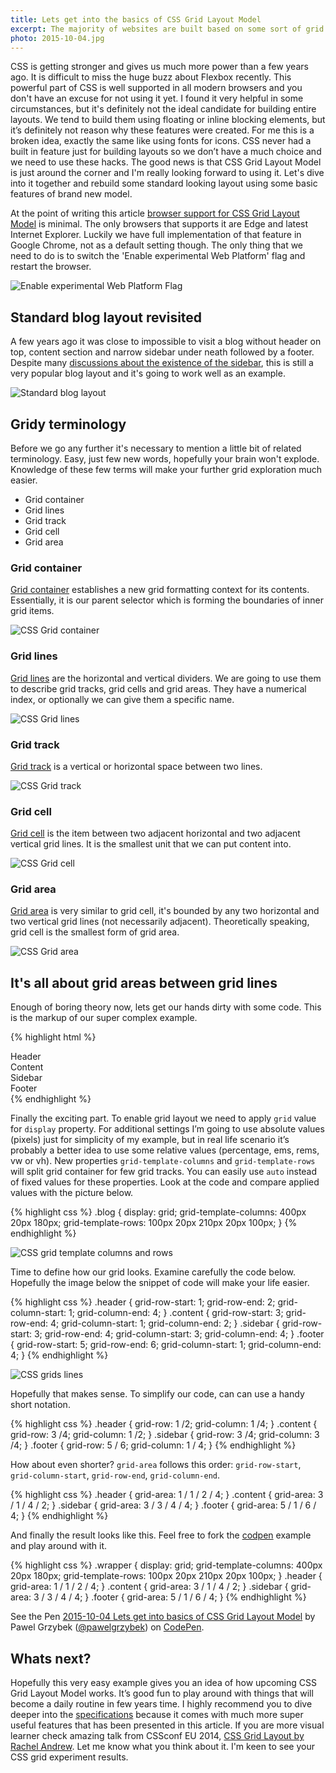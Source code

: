 ```yaml
---
title: Lets get into the basics of CSS Grid Layout Model
excerpt: The majority of websites are built based on some sort of grid and we use many techniques to achieve that. CSS Grid Layout Model is just around the corner!
photo: 2015-10-04.jpg
---
```


CSS is getting stronger and gives us much more power than a few years ago. It is difficult to miss the huge buzz about Flexbox recently. This powerful part of CSS is well supported in all modern browsers and you don't have an excuse for not using it yet. I found it very helpful in some circumstances, but it's definitely not the ideal candidate for building entire layouts. We tend to build them using floating or inline blocking elements, but it’s definitely not reason why these features were created. For me this is a broken idea, exactly the same like using fonts for icons. CSS never had a built in feature just for building layouts so we don’t have a much choice and we need to use these hacks. The good news is that CSS Grid Layout Model is just around the corner and I'm really looking forward to using it. Let's dive into it together and rebuild some standard looking layout using some basic features of brand new model.

At the point of writing this article [browser support for CSS Grid Layout Model](http://caniuse.com/#feat=css-grid) is minimal. The only browsers that supports it are Edge and latest Internet Explorer. Luckily we have full implementation of that feature in Google Chrome, not as a default setting though. The only thing that we need to do is to switch the 'Enable experimental Web Platform' flag and restart the browser.

![Enable experimental Web Platform Flag](/photos/2015-10-04-1.gif)

## Standard blog layout revisited

A few years ago it was close to impossible to visit a blog without header on top, content section and narrow sidebar under neath followed by a footer. Despite many [discussions about the existence of the sidebar](http://shoptalkshow.com/episodes/185-this-idea-must-die/), this is still a very popular blog layout and it's going to work well as an example.

![Standard blog layout](/photos/2015-10-04-2.jpg)

## Gridy terminology

Before we go any further it's necessary to mention a little bit of related terminology. Easy, just few new words, hopefully your brain won't explode. Knowledge of these few terms will make your further grid exploration much easier.

- Grid container
- Grid lines
- Grid track
- Grid cell
- Grid area

### Grid container

[Grid container](http://www.w3.org/TR/2015/WD-css-grid-1-20150917/#grid-model) establishes a new grid formatting context for its contents. Essentially, it is our parent selector which is forming the boundaries of inner grid items.

![CSS Grid container](/photos/2015-10-04-3.jpg)

### Grid lines

[Grid lines](http://www.w3.org/TR/2015/WD-css-grid-1-20150917/#grid-line-concept) are the horizontal and vertical dividers. We are going to use them to describe grid tracks, grid cells and grid areas. They have a numerical index, or optionally we can give them a specific name.

![CSS Grid lines](/photos/2015-10-04-4.jpg)

### Grid track

[Grid track](http://www.w3.org/TR/2015/WD-css-grid-1-20150917/#grid-track-concept) is a vertical or horizontal space between two lines.

![CSS Grid track](/photos/2015-10-04-5.jpg)

### Grid cell

[Grid cell](http://www.w3.org/TR/2015/WD-css-grid-1-20150917/#grid-track-concept) is the item between two adjacent horizontal and two adjacent vertical grid lines. It is the smallest unit that we can put content into.

![CSS Grid cell](/photos/2015-10-04-6.jpg)

### Grid area

[Grid area](http://www.w3.org/TR/2015/WD-css-grid-1-20150917/#grid-area-concept) is very similar to grid cell, it's bounded by any two horizontal and two vertical grid lines (not necessarily adjacent). Theoretically speaking, grid cell is the smallest form of grid area.

![CSS Grid area](/photos/2015-10-04-7.jpg)

## It's all about grid areas between grid lines

Enough of boring theory now, lets get our hands dirty with some code. This is the markup of our super complex example.

{% highlight html %}
<div class="blog">
  <div class="header">Header</div>
  <div class="content">Content</div>
  <div class="sidebar">Sidebar</div>
  <div class="footer">Footer</div>
</div>
{% endhighlight %}

Finally the exciting part. To enable grid layout we need to apply `grid` value for `display` property. For additional settings I’m going to use absolute values (pixels) just for simplicity of my example, but in real life scenario it’s probably a better idea to use some relative values (percentage, ems, rems, vw or vh). New properties `grid-template-columns` and `grid-template-rows` will split grid container for few grid tracks. You can easily use `auto` instead of fixed values for these properties. Look at the code and compare applied values with the picture below.

{% highlight css %}
.blog {
  display: grid;
  grid-template-columns: 400px 20px 180px;
  grid-template-rows: 100px 20px 210px 20px 100px;
}
{% endhighlight %}

![CSS grid template columns and rows](/photos/2015-10-04-8.jpg)

Time to define how our grid looks. Examine carefully the code below. Hopefully the image below the snippet of code will make your life easier.

{% highlight css %}
.header {
  grid-row-start: 1;
  grid-row-end: 2;
  grid-column-start: 1;
  grid-column-end: 4;
}
.content {
  grid-row-start: 3;
  grid-row-end: 4;
  grid-column-start: 1;
  grid-column-end: 2;
}
.sidebar {
  grid-row-start: 3;
  grid-row-end: 4;
  grid-column-start: 3;
  grid-column-end: 4;
}
.footer {
  grid-row-start: 5;
  grid-row-end: 6;
  grid-column-start: 1;
  grid-column-end: 4;
}
{% endhighlight %}

![CSS grids lines](/photos/2015-10-04-9.jpg)

Hopefully that makes sense. To simplify our code, can can use a handy short notation.

{% highlight css %}
.header {
  grid-row: 1 /2;
  grid-column: 1 /4;
}
.content {
  grid-row: 3 /4;
  grid-column: 1 /2;
}
.sidebar {
  grid-row: 3 /4;
  grid-column: 3 /4;
}
.footer {
  grid-row: 5 / 6;
  grid-column: 1 / 4;
}
{% endhighlight %}

How about even shorter? `grid-area` follows this order: `grid-row-start`, `grid-column-start`, `grid-row-end`, `grid-column-end`.

{% highlight css %}
.header {
  grid-area: 1 / 1 / 2 / 4;
}
.content {
  grid-area: 3 / 1 / 4 / 2;
}
.sidebar {
  grid-area: 3 / 3 / 4 / 4;
}
.footer {
  grid-area: 5 / 1 / 6 / 4;
}
{% endhighlight %}

And finally the result looks like this. Feel free to fork the [codpen](http://codepen.io/pawelgrzybek/pen/EVWKBd) example and play around with it.

{% highlight css %}
.wrapper {
  display: grid;
  grid-template-columns: 400px 20px 180px;
  grid-template-rows: 100px 20px 210px 20px 100px;
}
.header {
  grid-area: 1 / 1 / 2 / 4;
}
.content {
  grid-area: 3 / 1 / 4 / 2;
}
.sidebar {
  grid-area: 3 / 3 / 4 / 4;
}
.footer {
  grid-area: 5 / 1 / 6 / 4;
}
{% endhighlight %}

<p data-height="496" data-theme-id="14885" data-slug-hash="EVWKBd" data-default-tab="result" data-user="pawelgrzybek" class='codepen'>See the Pen <a href='http://codepen.io/pawelgrzybek/pen/EVWKBd/'>2015-10-04 Lets get into basics of CSS Grid Layout Model</a> by Pawel Grzybek (<a href='http://codepen.io/pawelgrzybek'>@pawelgrzybek</a>) on <a href='http://codepen.io'>CodePen</a>.</p>
<script async src="//assets.codepen.io/assets/embed/ei.js"></script>

## Whats next?

Hopefully this very easy example gives you an idea of how upcoming CSS Grid Layout Model works. It’s good fun to play around with things that will become a daily routine in few years time. I highly recommend you to dive deeper into the [specifications](http://www.w3.org/TR/2015/WD-css-grid-1-20150917/) because it comes with much more super useful features that has been presented in this article. If you are more visual learner check amazing talk from CSSconf EU 2014, [CSS Grid Layout by Rachel Andrew](https://youtu.be/GRexIOtGhBU). Let me know what you think about it. I'm keen to see your CSS grid experiment results.

